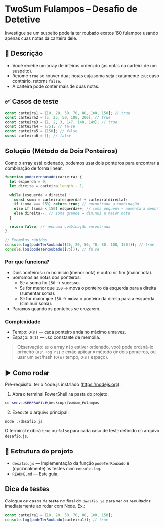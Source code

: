 # TwoSum Fulampos – Desafio de Detetive 

Investigue se um suspeito poderia ter roubado exatos 150 fulampos usando apenas duas notas da carteira dele.

## 📝 Descrição

- Você recebe um array de inteiros ordenado (as notas na carteira de um suspeito).
- Retorne `true` se houver duas notas cuja soma seja exatamente `150`; caso contrário, retorne `false`.
- A carteira pode conter mais de duas notas.

## ✅ Casos de teste

```js
const carteira1 = [10, 20, 50, 70, 80, 100, 150]; // true
const carteira2 = [5, 25, 50, 100, 200]; // true
const carteira3 = [1, 2, 3, 147, 148, 149]; // true
const carteira4 = [75]; // false
const carteira5 = [150]; // false
const carteira6 = []; // false
```

##  Solução (Método de Dois Ponteiros)

Como o array está ordenado, podemos usar dois ponteiros para encontrar a combinação de forma linear.

```js
function podeTerRoubado(carteira) {
  let esquerda = 0;
  let direita = carteira.length - 1;

  while (esquerda < direita) {
    const soma = carteira[esquerda] + carteira[direita];
    if (soma === 150) return true; // encontrada a combinação
    else if (soma < 150) esquerda++; // soma pequena → aumenta a menor nota
    else direita--; // soma grande → diminui a maior nota
  }

  return false; // nenhuma combinação encontrada
}

// Exemplos rápidos
console.log(podeTerRoubado([10, 20, 50, 70, 80, 100, 150])); // true
console.log(podeTerRoubado([75])); // false
```

### Por que funciona?

- Dois ponteiros: um no início (menor nota) e outro no fim (maior nota).
- Somamos as notas dos ponteiros:
  - Se a soma for `150` → sucesso.
  - Se for menor que `150` → mova o ponteiro da esquerda para a direita (aumentar soma).
  - Se for maior que `150` → mova o ponteiro da direita para a esquerda (diminuir soma).
- Paramos quando os ponteiros se cruzarem.

### Complexidade

- Tempo: `O(n)` — cada ponteiro anda no máximo uma vez.
- Espaço: `O(1)` — uso constante de memória.

> Observação: se o array não estiver ordenado, você pode ordená-lo primeiro (`O(n log n)`) e então aplicar o método de dois ponteiros, ou usar um `Set`/hash (`O(n)` tempo, `O(n)` espaço).

## ▶️ Como rodar

Pré-requisito: ter o Node.js instalado (https://nodejs.org).

1. Abra o terminal PowerShell na pasta do projeto.

```powershell
cd $env:USERPROFILE\Desktop\TwoSum_Fulampos
```

2. Execute o arquivo principal:

```powershell
node .\desafio.js
```

O terminal exibirá `true` ou `false` para cada caso de teste definido no arquivo `desafio.js`.

## 📁 Estrutura do projeto

- `desafio.js` — Implementação da função `podeTerRoubado` e (opcionalmente) os testes com `console.log`.
- `README.md` — Este guia.


  
##  Dica de testes

Coloque os casos de teste no final do `desafio.js` para ver os resultados imediatamente ao rodar com Node. Ex.:

```js
const carteira1 = [10, 20, 50, 70, 80, 100, 150];
console.log(podeTerRoubado(carteira1)); // true
```


